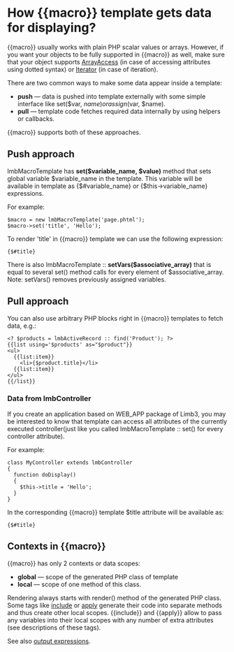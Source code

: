 # How {{macro}} template gets data for displaying?
{{macro}} usually works with plain PHP scalar values or arrays. However, if you want your objects to be fully supported in {{macro}} as well, make sure that your object supports [ArrayAccess](http://www.php.net/~helly/php/ext/spl/interfaceArrayAccess.html) (in case of accessing attributes using dotted syntax) or [Iterator](http://www.php.net/~helly/php/ext/spl/interfaceIterator.html) (in case of iteration).

There are two common ways to make some data appear inside a template:

* **push** — data is pushed into template externally with some simple interface like set($var, $name) or assign($var, $name).
* **pull** — template code fetches required data internally by using helpers or callbacks.

{{macro}} supports both of these approaches.

## Push approach
lmbMacroTemplate has **set($variable_name, $value)** method that sets global variable $variable_name in the template. This variable will be available in template as {$#variable_name} or {$this→variable_name} expressions.

For example:

    $macro = new lmbMacroTemplate('page.phtml');
    $macro->set('title', 'Hello');

To render 'title' in {{macro}} template we can use the following expression:

    {$#title}

There is also lmbMacroTemplate :: **setVars($associative_array)** that is equal to several set() method calls for every element of $associative_array. Note: setVars() removes previously assigned variables.

## Pull approach

You can also use arbitrary PHP blocks right in {{macro}} templates to fetch data, e.g.:

    <? $products = lmbActiveRecord :: find('Product'); ?>
    {{list using='$products' as="$product"}}
    <ul>
      {{list:item}}
        <li>{$product.title}</li>
      {{list:item}}
    </ul>
    {{/list}}

### Data from lmbController
If you create an application based on WEB_APP package of Limb3, you may be interested to know that template can access all attributes of the currently executed controller(just like you called lmbMacroTemplate :: set() for every controller attribute).

For example:

    class MyController extends lmbController
    {
      function doDisplay()
      {
        $this->title = 'Hello';
      }
    }

In the corresponding {{macro}} template $title attribute will be available as:

    {$#title}

## Contexts in {{macro}}
{{macro}} has only 2 contexts or data scopes:

* **global** — scope of the generated PHP class of template
* **local** — scope of one method of this class.

Rendering always starts with render() method of the generated PHP class. Some tags like [include](./tags/core_tags/include_tag.md) or [apply](./tags/core_tags/apply_tag.md) generate their code into separate methods and thus create other local scopes. {{include}} and {{apply}} allow to pass any variables into their local scopes with any number of extra attributes (see descriptions of these tags).

See also [output expressions](./expressions.md).
